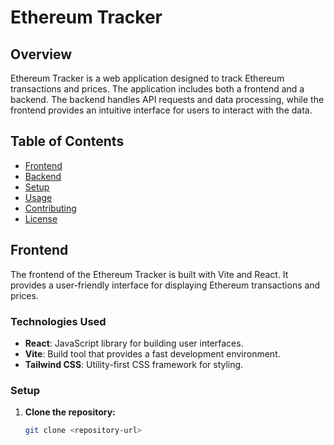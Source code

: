 # Ethereum Tracker

## Overview

Ethereum Tracker is a web application designed to track Ethereum transactions and prices. The application includes both a frontend and a backend. The backend handles API requests and data processing, while the frontend provides an intuitive interface for users to interact with the data.

## Table of Contents

- [Frontend](#frontend)
- [Backend](#backend)
- [Setup](#setup)
- [Usage](#usage)
- [Contributing](#contributing)
- [License](#license)

## Frontend

The frontend of the Ethereum Tracker is built with Vite and React. It provides a user-friendly interface for displaying Ethereum transactions and prices.

### Technologies Used

- **React**: JavaScript library for building user interfaces.
- **Vite**: Build tool that provides a fast development environment.
- **Tailwind CSS**: Utility-first CSS framework for styling.

### Setup

1. **Clone the repository:**

   ```bash
   git clone <repository-url>
